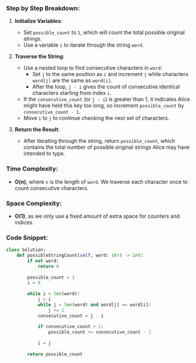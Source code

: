 ### Step by Step Breakdown:
1. **Initialize Variables**:
   - Set `possible_count` to `1`, which will count the total possible original strings.
   - Use a variable `i` to iterate through the string `word`.

2. **Traverse the String**:
   - Use a nested loop to find consecutive characters in `word`:
     - Set `j` to the same position as `i` and increment `j` while characters `word[j]` are the same as `word[i]`.
     - After the loop, `j - i` gives the count of consecutive identical characters starting from index `i`.
   - If the `consecutive_count` (or `j - i`) is greater than 1, it indicates Alice might have held this key too long, so increment `possible_count` by `consecutive_count - 1`.
   - Move `i` to `j` to continue checking the next set of characters.

3. **Return the Result**:
   - After iterating through the string, return `possible_count`, which contains the total number of possible original strings Alice may have intended to type.

### Time Complexity:
- **O(n)**, where `n` is the length of `word`. We traverse each character once to count consecutive characters.

### Space Complexity:
- **O(1)**, as we only use a fixed amount of extra space for counters and indices.

### Code Snippet:
```python
class Solution:
    def possibleStringCount(self, word: str) -> int:
        if not word:
            return 0
        
        possible_count = 1
        i = 0
        
        while i < len(word):
            j = i
            while j < len(word) and word[j] == word[i]:
                j += 1
            consecutive_count = j - i
            
            if consecutive_count > 1:
                possible_count += consecutive_count - 1
            
            i = j
            
        return possible_count
